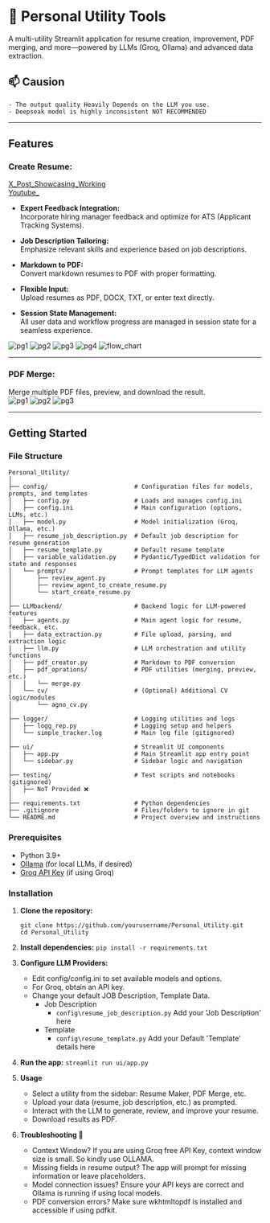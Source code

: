 # 🧰 Personal Utility Tools

A multi-utility Streamlit application for resume creation, improvement, PDF merging, and more—powered by LLMs (Groq, Ollama) and advanced data extraction.

## 📫 **Causion**
    - The output quality Heavily Depends on the LLM you use.
    - Deepseak model is highly inconsistent NOT RECOMMENDED
---

## Features

### **Create Resume:**  
[X_Post_Showcasing_Working](https://x.com/i/status/1938668567987397080)<br>
[Youtube_](https://www.youtube.com/watch?v=J79F2RcbWZg)<br>

- **Expert Feedback Integration:**  
  Incorporate hiring manager feedback and optimize for ATS (Applicant Tracking Systems).

- **Job Description Tailoring:**  
  Emphasize relevant skills and experience based on job descriptions.

- **Markdown to PDF:**  
  Convert markdown resumes to PDF with proper formatting.

- **Flexible Input:**  
  Upload resumes as PDF, DOCX, TXT, or enter text directly.

- **Session State Management:**  
  All user data and workflow progress are managed in session state for a seamless experience.

![pg1](https://github.com/user-attachments/assets/b33a95b0-5b8b-49fa-9285-a48b4f062788)
![pg2](https://github.com/user-attachments/assets/b0ecad74-dd69-4b63-b709-36351985a60f)
![pg3](https://github.com/user-attachments/assets/0d2abb0f-2bae-49e3-b6a4-cb92f4007f80)
![pg4](https://github.com/user-attachments/assets/4719ce43-767b-440e-a1ef-9dcd454598d4)
![flow_chart](https://github.com/user-attachments/assets/17e043f9-c933-4c50-a623-9f9704b87c13)

---
### **PDF Merge:**  
  Merge multiple PDF files, preview, and download the result.  
![pg1](https://github.com/user-attachments/assets/8dc7656f-dfac-4369-b799-78a24f50d2e3)
![pg2](https://github.com/user-attachments/assets/06ff9ab9-e2f6-4718-adf5-22cb418bdf3b)
![pg3](https://github.com/user-attachments/assets/771a199b-7207-4cc3-8252-6c66248368bd)

---

## Getting Started

### File Structure
```
Personal_Utility/
│
├── config/                        # Configuration files for models, prompts, and templates
│   ├── config.py                  # Loads and manages config.ini
│   ├── config.ini                 # Main configuration (options, LLMs, etc.)
│   ├── model.py                   # Model initialization (Groq, Ollama, etc.)
│   ├── resume_job_description.py  # Default job description for resume generation
│   ├── resume_template.py         # Default resume template
│   ├── variable_validation.py     # Pydantic/TypedDict validation for state and responses
│   └── prompts/                   # Prompt templates for LLM agents
│       ├── review_agent.py
│       ├── review_agent_to_create_resume.py
│       └── start_create_resume.py
│
├── LLMbackend/                    # Backend logic for LLM-powered features
│   ├── agents.py                  # Main agent logic for resume, feedback, etc.
│   ├── data_extraction.py         # File upload, parsing, and extraction logic
│   ├── llm.py                     # LLM orchestration and utility functions
│   ├── pdf_creator.py             # Markdown to PDF conversion
│   ├── pdf_oprations/             # PDF utilities (merging, preview, etc.)
│   │   └── merge.py
│   └── cv/                        # (Optional) Additional CV logic/modules
│       └── agno_cv.py
│
├── logger/                        # Logging utilities and logs
│   ├── logg_rep.py                # Logging setup and helpers
│   └── simple_tracker.log         # Main log file (gitignored)
│
├── ui/                            # Streamlit UI components
│   ├── app.py                     # Main Streamlit app entry point
│   └── sidebar.py                 # Sidebar logic and navigation
│
├── testing/                       # Test scripts and notebooks (gitignored)
│   ├── NoT Provided ❌
│
├── requirements.txt               # Python dependencies
├── .gitignore                     # Files/folders to ignore in git
└── README.md                      # Project overview and instructions
```
### Prerequisites

- Python 3.9+
- [Ollama](https://ollama.com/) (for local LLMs, if desired)
- [Groq API Key](https://console.groq.com/keys) (if using Groq)

### Installation

1. **Clone the repository:**
   ```
   git clone https://github.com/yourusername/Personal_Utility.git
   cd Personal_Utility
   ```

2. **Install dependencies:**
   ```pip install -r requirements.txt```

3. **Configure LLM Providers:**
    - Edit config/config.ini to set available models and options.
    - For Groq, obtain an API key.
    - Change your default JOB Description, Template Data.
        - Job Description
            - ```config\resume_job_description.py``` Add your 'Job Description' here
        - Template
            - ```config\resume_template.py``` Add your Default 'Template' details here

4. **Run the app:**
    ```streamlit run ui/app.py```

5. **Usage**
    - Select a utility from the sidebar: Resume Maker, PDF Merge, etc.
    - Upload your data (resume, job description, etc.) as prompted.
    - Interact with the LLM to generate, review, and improve your resume.
    - Download results as PDF.

6. **Troubleshooting 🚧**
    - Context Window?
        If you are using Groq free API Key, context window size is small. So kindly use OLLAMA.  
    - Missing fields in resume output?
        The app will prompt for missing information or leave placeholders.
    - Model connection issues?
        Ensure your API keys are correct and Ollama is running if using local models.
    - PDF conversion errors?
        Make sure wkhtmltopdf is installed and accessible if using pdfkit.